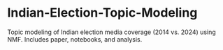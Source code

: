 # Indian-Election-Topic-Modeling
Topic modeling of Indian election media coverage (2014 vs. 2024) using NMF. Includes paper, notebooks, and analysis.
